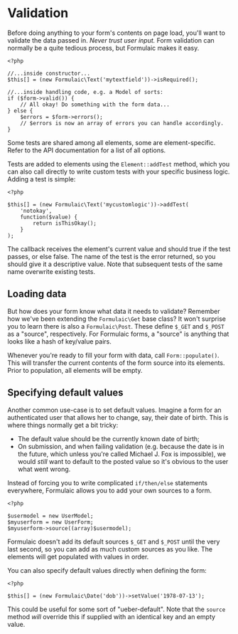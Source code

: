 # Validation

Before doing anything to your form's contents on page load, you'll want to
validate the data passed in. _Never trust user input._ Form validation can
normally be a quite tedious process, but Formulaic makes it easy.

    <?php

    //...inside constructor...
    $this[] = (new Formulaic\Text('mytextfield'))->isRequired();

    //...inside handling code, e.g. a Model of sorts:
    if ($form->valid()) {
        // All okay! Do something with the form data...
    } else {
        $errors = $form->errors();
        // $errors is now an array of errors you can handle accordingly.
    }

Some tests are shared among all elements, some are element-specific. Refer to
the API documentation for a list of all options.

Tests are added to elements using the `Element::addTest` method, which you can
also call directly to write custom tests with your specific business logic.
Adding a test is simple:

    <?php

    $this[] = (new Formulaic\Text('mycustomlogic'))->addTest(
        'notokay',
        function($value) {
            return isThisOkay();
        }
    );

The callback receives the element's current value and should true if the test
passes, or else false. The name of the test is the error returned, so you should
give it a descriptive value. Note that subsequent tests of the same name
overwrite existing tests.

## Loading data

But how does your form know what data it needs to validate? Remember how we've
been extending the `Formulaic\Get` base class? It won't surprise you to learn
there is also a `Formulaic\Post`. These define `$_GET` and `$_POST` as a
"source", respectively. For Formulaic forms, a "source" is anything that looks
like a hash of key/value pairs.

Whenever you're ready to fill your form with data, call `Form::populate()`. This
will transfer the current contents of the form source into its elements. Prior
to population, all elements will be empty.

## Specifying default values

Another common use-case is to set default values. Imagine a form for an
authenticated user that allows her to change, say, their date of birth. This is
where things normally get a bit tricky:

- The default value should be the currently known date of birth;
- On submission, and when failing validation (e.g. because the date is in the
  future, which unless you're called Michael J. Fox is impossible), we would
  _still_ want to default to the posted value so it's obvious to the user what
  went wrong.

Instead of forcing you to write complicated `if/then/else` statements
everywhere, Formulaic allows you to add your own sources to a form.

    <?php

    $usermodel = new UserModel;
    $myuserform = new UserForm;
    $myuserform->source((array)$usermodel);

Formulaic doesn't add its default sources `$_GET` and `$_POST` until the very
last second, so you can add as much custom sources as you like. The elements
will get populated with values in order.

You can also specify default values directly when defining the form:

    <?php

    $this[] = (new Formulaic\Date('dob'))->setValue('1978-07-13');

This could be useful for some sort of "ueber-default". Note that the `source`
method _will_ override this if supplied with an identical key and an empty
value.
